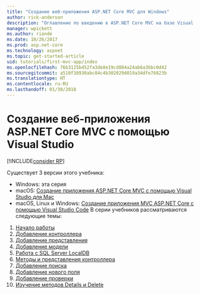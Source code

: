 ```yaml
---
title: "Создание веб-приложения ASP.NET Core MVC для Windows"
author: rick-anderson
description: "Оглавление по введению в ASP.NET Core MVC на базе Visual Studio для Windows."
manager: wpickett
ms.author: riande
ms.date: 10/26/2017
ms.prod: asp.net-core
ms.technology: aspnet
ms.topic: get-started-article
uid: tutorials/first-mvc-app/index
ms.openlocfilehash: 76b3125b452fa3de8e19cd884a24ab6a3bbc0d42
ms.sourcegitcommit: a510f38930abc84c4b302029d019a34dfe76823b
ms.translationtype: HT
ms.contentlocale: ru-RU
ms.lasthandoff: 01/30/2018
---
```

# <a name="create-a-web-app-with-aspnet-core-mvc-using-visual-studio"></a>Создание веб-приложения ASP.NET Core MVC с помощью Visual Studio

[!INCLUDE[consider RP](../../includes/razor.md)]

Существует 3 версии этого учебника:

* Windows: эта серия
* macOS: [Создание приложения ASP.NET Core MVC с помощью Visual Studio для Mac](xref:tutorials/first-mvc-app-mac/start-mvc)
* macOS, Linux и Windows: [Создание приложения MVC ASP.NET Core с помощью Visual Studio Code](xref:tutorials/first-mvc-app-xplat/start-mvc) В серии учебников рассматриваются следующие темы:

1. [Начало работы](start-mvc.md)
1. [Добавление контроллера](adding-controller.md)
1. [Добавление представления](adding-view.md)
1. [Добавление модели](adding-model.md)
1. [Работа с SQL Server LocalDB](working-with-sql.md)
1. [Методы и представления контроллера](controller-methods-views.md)
1. [Добавление поиска](search.md)
1. [Добавление нового поля](new-field.md)
1. [Добавление проверки](validation.md)
1. [Изучение методов Details и Delete](details.md)
